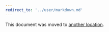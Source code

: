```yaml
---
redirect_to: '../user/markdown.md'
---
```


This document was moved to [another location](../user/markdown.md).

<!-- This redirect file can be deleted February 1, 2021, or later. -->
<!-- Before deletion, see: https://docs.gitlab.com/ee/development/documentation/#move-or-rename-a-page -->
